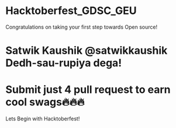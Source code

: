 # Hacktoberfest_GDSC_GEU
Congratulations on taking your first step towards Open source!

Satwik Kaushik
@satwikkaushik
Dedh-sau-rupiya dega!
=======

Submit just 4 pull request to earn cool swags🔥🔥🔥
=======
Lets Begin with Hacktoberfest!

